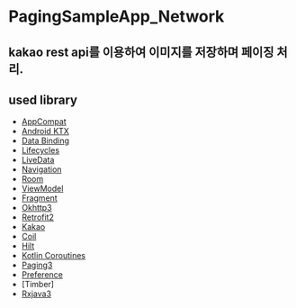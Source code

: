 # PagingSampleApp_Network



kakao rest api를 이용하여 이미지를 저장하며 페이징 처리.
---------------


used library
--------------
* [AppCompat][1]
* [Android KTX][2]
* [Data Binding][11]
* [Lifecycles][12]
* [LiveData][13]
* [Navigation][14]
* [Room][16]
* [ViewModel][17]
* [Fragment][34]
* [Okhttp3][3]
* [Retrofit2][5]
* [Kakao][6]
* [Coil][15]
* [Hilt][92]
* [Kotlin Coroutines][91]
* [Paging3][7]
* [Preference][8]
* [Timber]
* [Rxjava3][9]

[0]: https://developer.android.com/jetpack/components
[1]: https://developer.android.com/topic/libraries/support-library/packages#v7-appcompat
[2]: https://developer.android.com/kotlin/ktx
[3]: https://square.github.io/okhttp/
[4]: https://developer.android.com/training/testing/
[5]: https://square.github.io/retrofit/
[6]: https://developers.kakao.com/
[7]: https://developer.android.com/topic/libraries/architecture/paging/v3-overview?hl=ko
[8]: https://developer.android.com/reference/android/preference/Preference
[9]: https://github.com/ReactiveX/RxJava
[10]: https://developer.android.com/jetpack/arch/
[11]: https://developer.android.com/topic/libraries/data-binding/
[12]: https://developer.android.com/topic/libraries/architecture/lifecycle
[13]: https://developer.android.com/topic/libraries/architecture/livedata
[14]: https://developer.android.com/topic/libraries/architecture/navigation/
[15]: https://github.com/coil-kt/coil
[16]: https://developer.android.com/topic/libraries/architecture/room
[17]: https://developer.android.com/topic/libraries/architecture/viewmodel
[30]: https://developer.android.com/guide/topics/ui
[31]: https://developer.android.com/training/animation/
[34]: https://developer.android.com/guide/components/fragments
[35]: https://developer.android.com/guide/topics/ui/declaring-layout
[91]: https://kotlinlang.org/docs/reference/coroutines-overview.html
[92]: https://developer.android.com/training/dependency-injection/hilt-android
[93]: https://developer.android.com/training/dependency-injection
